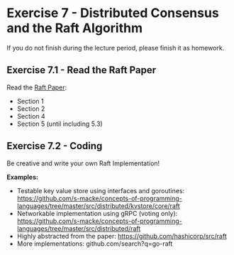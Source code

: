 # Exercise 7 - Distributed Consensus and the Raft Algorithm

If you do not finish during the lecture period, please finish it as homework.

## Exercise 7.1 - Read the Raft Paper

Read the [Raft Paper](https://raft.github.io/raft.pdf):

* Section 1
* Section 2
* Section 4
* Section 5 (until including 5.3)

## Exercise 7.2 - Coding

Be creative and write your own Raft Implementation!

**Examples:**

* Testable key value store using interfaces and goroutines:  
  https://github.com/s-macke/concepts-of-programming-languages/tree/master/src/distributed/kvstore/core/raft
* Networkable implementation using gRPC (voting only):  
  https://github.com/s-macke/concepts-of-programming-languages/tree/master/src/distributed/raft
* Highly abstracted from the paper:
  https://github.com/hashicorp/src/raft
* More implementations:
  github.com/search?q=go-raft
